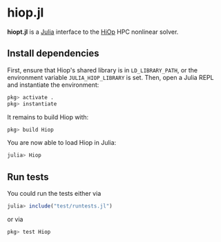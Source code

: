 hiop.jl
========

**hiopt.jl** is a [Julia](http://julialang.org/) interface to the [HiOp](https://github.com/LLNL/hiop) HPC nonlinear solver.

## Install dependencies

First, ensure that Hiop's shared library is in `LD_LIBRARY_PATH`, or
the environment variable `JULIA_HIOP_LIBRARY` is set.
Then, open a Julia REPL and instantiate the environment:
```julia
pkg> activate .
pkg> instantiate
```

It remains to build Hiop with:
```julia
pkg> build Hiop
```

You are now able to load Hiop in Julia:
```julia
julia> Hiop
```


## Run tests
You could run the tests either via
```julia
julia> include("test/runtests.jl")
```
or via
```julia
pkg> test Hiop
```


